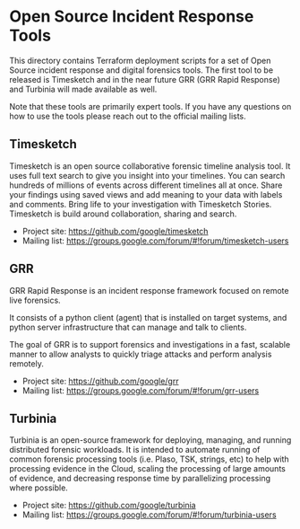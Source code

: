 # Open Source Incident Response Tools

This directory contains Terraform deployment scripts for a set of Open Source incident response and digital forensics tools. The first tool to be released is Timesketch and in the near future GRR (GRR Rapid Response) and Turbinia will made available as well.

Note that these tools are primarily expert tools. If you have any questions on how to use the tools please reach out to the official mailing lists.

## Timesketch

Timesketch is an open source collaborative forensic timeline analysis tool. It uses full text search to give you insight into your timelines. You can search hundreds of millions of events across different timelines all at once. Share your findings using saved views and add meaning to your data with labels and comments. Bring life to your investigation with Timesketch Stories. Timesketch is build around collaboration, sharing and search.

* Project site: https://github.com/google/timesketch
* Mailing list: https://groups.google.com/forum/#!forum/timesketch-users

## GRR

GRR Rapid Response is an incident response framework focused on remote live forensics.

It consists of a python client (agent) that is installed on target systems, and python server infrastructure that can manage and talk to clients.

The goal of GRR is to support forensics and investigations in a fast, scalable manner to allow analysts to quickly triage attacks and perform analysis remotely.

* Project site: https://github.com/google/grr
* Mailing list: https://groups.google.com/forum/#!forum/grr-users

## Turbinia

Turbinia is an open-source framework for deploying, managing, and running distributed forensic workloads. It is intended to automate running of common forensic processing tools (i.e. Plaso, TSK, strings, etc) to help with processing evidence in the Cloud, scaling the processing of large amounts of evidence, and decreasing response time by parallelizing processing where possible.

* Project site: https://github.com/google/turbinia
* Mailing list: https://groups.google.com/forum/#!forum/turbinia-users

